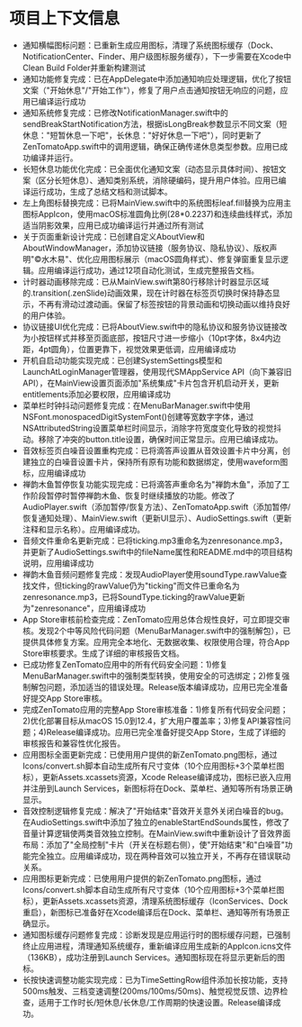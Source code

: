 # 项目上下文信息

- 通知横幅图标问题：已重新生成应用图标，清理了系统图标缓存（Dock、NotificationCenter、Finder、用户级图标服务缓存），下一步需要在Xcode中Clean Build Folder并重新构建测试
- 通知功能修复完成：已在AppDelegate中添加通知响应处理逻辑，优化了按钮文案（"开始休息"/"开始工作"），修复了用户点击通知按钮无响应的问题，应用已编译运行成功
- 通知系统修复完成：已修改NotificationManager.swift中的sendBreakStartNotification方法，根据isLongBreak参数显示不同文案（短休息："短暂休息一下吧"，长休息："好好休息一下吧"），同时更新了ZenTomatoApp.swift中的调用逻辑，确保正确传递休息类型参数。应用已成功编译并运行。
- 长短休息功能优化完成：已全面优化通知文案（动态显示具体时间）、按钮文案（区分长短休息）、通知类别系统，消除硬编码，提升用户体验。应用已编译运行成功，生成了总结文档和测试脚本。
- 左上角图标替换完成：已将MainView.swift中的系统图标leaf.fill替换为应用主图标AppIcon，使用macOS标准圆角比例(28*0.2237)和连续曲线样式，添加适当阴影效果，应用已成功编译运行并通过所有测试
- 关于页面重新设计完成：已创建自定义AboutView和AboutWindowManager，添加协议链接（服务协议、隐私协议）、版权声明"©️水木易"、优化应用图标展示（macOS圆角样式）、修复弹窗重复显示逻辑。应用编译运行成功，通过12项自动化测试，生成完整报告文档。
- 计时器动画移除完成：已从MainView.swift第80行移除计时器显示区域的.transition(.zenSlide)动画效果，现在计时器在标签页切换时保持静态显示，不再有滑动过渡动画。保留了标签按钮的背景动画和切换动画以维持良好的用户体验。
- 协议链接UI优化完成：已将AboutView.swift中的隐私协议和服务协议链接改为小按钮样式并移至页面底部，按钮尺寸进一步缩小（10pt字体，8x4内边距，4pt圆角），位置更靠下，视觉效果更低调，应用编译成功
- 开机自启动功能实现完成：已创建SystemSettings模型和LaunchAtLoginManager管理器，使用现代SMAppService API（向下兼容旧API），在MainView设置页面添加"系统集成"卡片包含开机启动开关，更新entitlements添加必要权限，应用编译成功
- 菜单栏时钟抖动问题修复完成：在MenuBarManager.swift中使用NSFont.monospacedDigitSystemFont()创建等宽数字字体，通过NSAttributedString设置菜单栏时间显示，消除字符宽度变化导致的视觉抖动。移除了冲突的button.title设置，确保时间正常显示。应用已编译成功。
- 音效标签页白噪音设置重构完成：已将滴答声设置从音效设置卡片中分离，创建独立的白噪音设置卡片，保持所有原有功能和数据绑定，使用waveform图标，应用编译成功
- 禅韵木鱼暂停恢复功能实现完成：已将滴答声重命名为"禅韵木鱼"，添加了工作阶段暂停时暂停禅韵木鱼、恢复时继续播放的功能。修改了AudioPlayer.swift（添加暂停/恢复方法）、ZenTomatoApp.swift（添加暂停/恢复通知处理）、MainView.swift（更新UI显示）、AudioSettings.swift（更新注释和显示名称）。应用编译成功。
- 音频文件重命名更新完成：已将ticking.mp3重命名为zenresonance.mp3，并更新了AudioSettings.swift中的fileName属性和README.md中的项目结构说明，应用编译成功
- 禅韵木鱼音频问题修复完成：发现AudioPlayer使用soundType.rawValue查找文件，但ticking的rawValue仍为"ticking"而文件已重命名为zenresonance.mp3，已将SoundType.ticking的rawValue更新为"zenresonance"，应用编译成功
- App Store审核前检查完成：ZenTomato应用总体合规性良好，可立即提交审核。发现2个中等风险代码问题（MenuBarManager.swift中的强制解包），已提供具体修复方案。应用完全本地化、无数据收集、权限使用合理，符合App Store审核要求。生成了详细的审核报告文档。
- 已成功修复ZenTomato应用中的所有代码安全问题：1)修复MenuBarManager.swift中的强制类型转换，使用安全的可选绑定；2)修复强制解包问题，添加适当的错误处理。Release版本编译成功，应用已完全准备好提交App Store审核。
- 完成ZenTomato应用的完整App Store审核准备：1)修复所有代码安全问题；2)优化部署目标从macOS 15.0到12.4，扩大用户覆盖率；3)修复API兼容性问题；4)Release编译成功。应用已完全准备好提交App Store，生成了详细的审核报告和兼容性优化报告。
- 应用图标全面更新完成：已使用用户提供的新ZenTomato.png图标，通过Icons/convert.sh脚本自动生成所有尺寸变体（10个应用图标+3个菜单栏图标），更新Assets.xcassets资源，Xcode Release编译成功，图标已嵌入应用并注册到Launch Services，新图标将在Dock、菜单栏、通知等所有场景正确显示。
- 音效控制逻辑修复完成：解决了"开始结束"音效开关意外关闭白噪音的bug。在AudioSettings.swift中添加了独立的enableStartEndSounds属性，修改了音量计算逻辑使两类音效独立控制。在MainView.swift中重新设计了音效界面布局：添加了"全局控制"卡片（开关在标题右侧），使"开始结束"和"白噪音"功能完全独立。应用编译成功，现在两种音效可以独立开关，不再存在错误联动关系。
- 应用图标更新完成：已使用用户提供的新ZenTomato.png图标，通过Icons/convert.sh脚本自动生成所有尺寸变体（10个应用图标+3个菜单栏图标），更新Assets.xcassets资源，清理系统图标缓存（IconServices、Dock重启），新图标已准备好在Xcode编译后在Dock、菜单栏、通知等所有场景正确显示。
- 通知图标缓存问题修复完成：诊断发现是应用运行时的图标缓存问题，已强制终止应用进程，清理通知系统缓存，重新编译应用生成新的AppIcon.icns文件（136KB），成功注册到Launch Services。通知图标现在将显示更新后的图标。
- 长按快速调整功能实现完成：已为TimeSettingRow组件添加长按功能，支持500ms触发、三档变速调整(200ms/100ms/50ms)、触觉视觉反馈、边界检查，适用于工作时长/短休息/长休息/工作周期的快速设置。Release编译成功。
